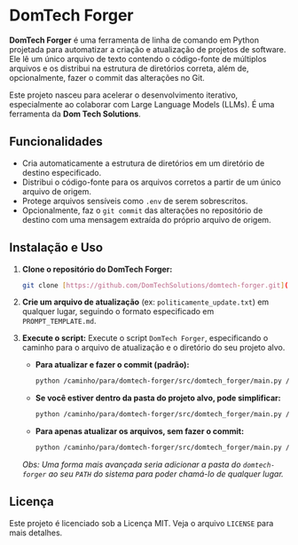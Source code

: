 # DomTech Forger

**DomTech Forger** é uma ferramenta de linha de comando em Python projetada para automatizar a criação e atualização de projetos de software. Ele lê um único arquivo de texto contendo o código-fonte de múltiplos arquivos e os distribui na estrutura de diretórios correta, além de, opcionalmente, fazer o commit das alterações no Git.

Este projeto nasceu para acelerar o desenvolvimento iterativo, especialmente ao colaborar com Large Language Models (LLMs). É uma ferramenta da **Dom Tech Solutions**.

## Funcionalidades

* Cria automaticamente a estrutura de diretórios em um diretório de destino especificado.
* Distribui o código-fonte para os arquivos corretos a partir de um único arquivo de origem.
* Protege arquivos sensíveis como `.env` de serem sobrescritos.
* Opcionalmente, faz o `git commit` das alterações no repositório de destino com uma mensagem extraída do próprio arquivo de origem.

## Instalação e Uso

1.  **Clone o repositório do DomTech Forger:**
    ```sh
    git clone [https://github.com/DomTechSolutions/domtech-forger.git](https://github.com/DomTechSolutions/domtech-forger.git)
    ```

2.  **Crie um arquivo de atualização** (ex: `politicamente_update.txt`) em qualquer lugar, seguindo o formato especificado em `PROMPT_TEMPLATE.md`.

3.  **Execute o script:**
    Execute o script `DomTech Forger`, especificando o caminho para o arquivo de atualização e o diretório do seu projeto alvo.

    * **Para atualizar e fazer o commit (padrão):**
        ```sh
        python /caminho/para/domtech-forger/src/domtech_forger/main.py /caminho/para/politicamente_update.txt --destination /caminho/para/seu/projeto/alvo
        ```

    * **Se você estiver dentro da pasta do projeto alvo, pode simplificar:**
        ```sh
        python /caminho/para/domtech-forger/src/domtech_forger/main.py /caminho/para/politicamente_update.txt --destination .
        ```

    * **Para apenas atualizar os arquivos, sem fazer o commit:**
        ```sh
        python /caminho/para/domtech-forger/src/domtech_forger/main.py /caminho/para/politicamente_update.txt --destination . --commit=false
        ```
    *Obs: Uma forma mais avançada seria adicionar a pasta do `domtech-forger` ao seu `PATH` do sistema para poder chamá-lo de qualquer lugar.*

## Licença

Este projeto é licenciado sob a Licença MIT. Veja o arquivo `LICENSE` para mais detalhes.